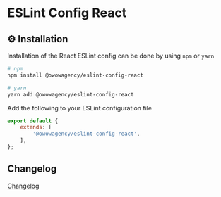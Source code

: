 # ESLint Config React

## ⚙️ Installation

Installation of the React ESLint config can be done by using `npm` or `yarn`

```bash
# npm
npm install @owowagency/eslint-config-react

# yarn
yarn add @owowagency/eslint-config-react
```

Add the following to your ESLint configuration file

```js
export default {
    extends: [
        '@owowagency/eslint-config-react',
    ],
};
```

## Changelog
[Changelog](./CHANGELOG.md)
